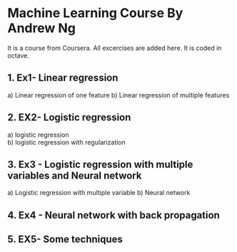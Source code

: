 # Machine Learning Course By Andrew Ng


It is a course from Coursera. All excercises are added here. It is coded 
in octave.

## 1. Ex1- Linear regression
a) Linear regression of one feature
b) Linear regression of multiple features
## 2. EX2- Logistic regression 
a) logistic regression  
b) logistic regression with regularization
## 3. Ex3 - Logistic regression with multiple variables and Neural network
a) Logistic regression with multiple variable 
b) Neural network
## 4. Ex4 - Neural network with back propagation

## 5. EX5- Some techniques
   

